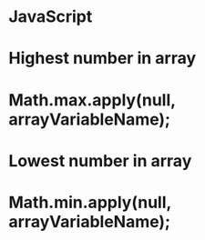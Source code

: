 # JavaScript
# Highest number in array
# Math.max.apply(null, arrayVariableName);
#
# Lowest number in array
# Math.min.apply(null, arrayVariableName);
